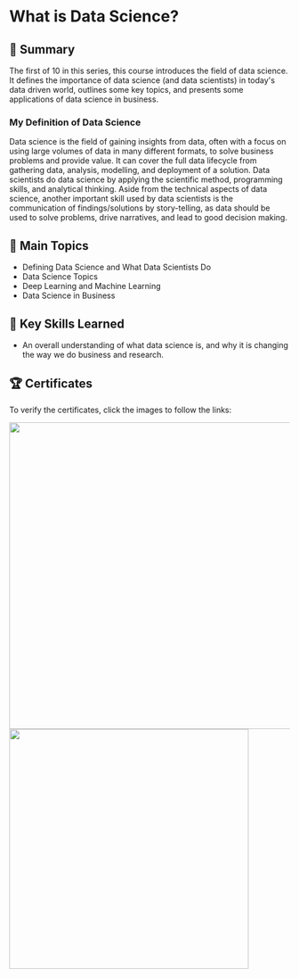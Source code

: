 # What is Data Science?

## 📄 Summary
The first of 10 in this series, this course introduces the field of data science. It defines the importance of data science (and data scientists) in today's data driven world, outlines some key topics, and presents some applications of data science in business.

### My Definition of Data Science
Data science is the field of gaining insights from data, often with a focus on using large volumes of data in many different formats, to solve business problems and provide value. It can cover the full data lifecycle from gathering data, analysis, modelling, and deployment of a solution. Data scientists do data science by applying the scientific method, programming skills, and analytical thinking. Aside from the technical aspects of data science, another important skill used by data scientists is the communication of findings/solutions by story-telling, as data should be used to solve problems, drive narratives, and lead to good decision making.

## 📑 Main Topics
* Defining Data Science and What Data Scientists Do
* Data Science Topics
* Deep Learning and Machine Learning
* Data Science in Business

## 🔑 Key Skills Learned
* An overall understanding of what data science is, and why it is changing the way we do business and research.

## 🏆 Certificates
To verify the certificates, click the images to follow the links:

[<img src="https://user-images.githubusercontent.com/13508894/277448317-3fa57728-8827-41ac-a148-ef3023e73133.png" width="550">](https://www.coursera.org/account/accomplishments/verify/4C6CQM7VXH2G)[<img src="https://user-images.githubusercontent.com/13508894/277454741-7852e3e7-a728-472f-8947-182ce114bf77.png" width="430">](https://www.credly.com/badges/11496118-e0a4-4829-b80b-9c321e4288d7/public_url)
